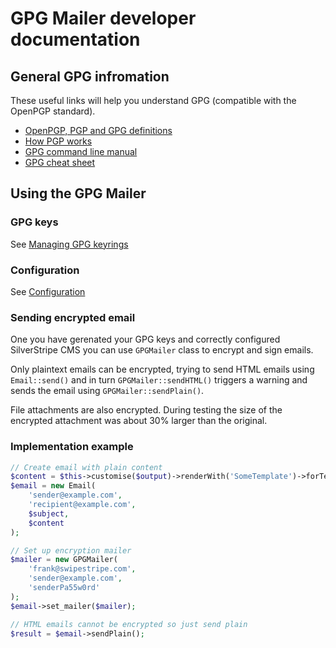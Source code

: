 # GPG Mailer developer documentation

## General GPG infromation
These useful links will help you understand GPG (compatible with the OpenPGP standard).

- [OpenPGP, PGP and GPG definitions](http://blog.goanywheremft.com/2013/07/18/openpgp-pgp-gpg-difference/)
- [How PGP works](http://www.pgpi.org/doc/pgpintro/)
- [GPG command line manual](https://www.gnupg.org/gph/en/manual/book1.html)
- [GPG cheat sheet](http://irtfweb.ifa.hawaii.edu/~lockhart/gpg/gpg-cs.html)

## Using the GPG Mailer

### GPG keys
See [Managing GPG keyrings](managing-gpg-keyrings.md)

### Configuration
See [Configuration](configuration.md)

### Sending encrypted email
One you have gerenated your GPG keys and correctly configured SilverStripe CMS you can use `GPGMailer` class to encrypt and sign emails.

Only plaintext emails can be encrypted, trying to send HTML emails using `Email::send()` and in turn `GPGMailer::sendHTML()` triggers a warning and sends the email using `GPGMailer::sendPlain()`.

File attachments are also encrypted. During testing the size of the encrypted attachment was about 30% 
larger than the original.

### Implementation example

```php
// Create email with plain content
$content = $this->customise($output)->renderWith('SomeTemplate')->forTemplate();
$email = new Email(
	'sender@example.com',
	'recipient@example.com',
	$subject,
	$content
);

// Set up encryption mailer
$mailer = new GPGMailer(
	'frank@swipestripe.com',
	'sender@example.com', 
	'senderPa55w0rd'
);
$email->set_mailer($mailer);

// HTML emails cannot be encrypted so just send plain
$result = $email->sendPlain();
```


